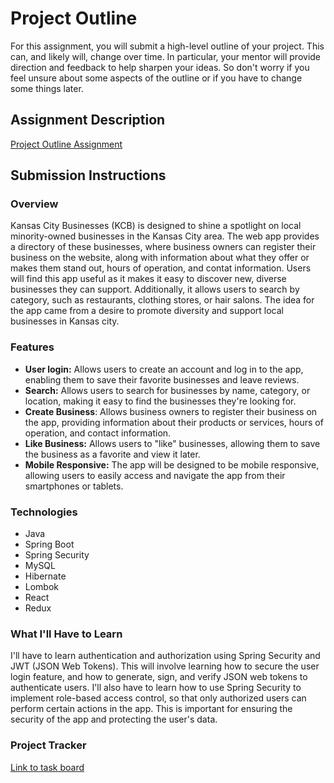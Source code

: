# Project Outline
For this assignment, you will submit a high-level outline of your project. This
can, and likely will, change over time. In particular, your mentor will provide
direction and feedback to help sharpen your ideas. So don't worry if you feel
unsure about some aspects of the outline or if you have to change some things
later.

## Assignment Description
[Project Outline Assignment](https://education.launchcode.org/liftoff/modules/assignments/project-outline)

## Submission Instructions

### Overview
Kansas City Businesses (KCB) is designed to shine a spotlight on local
minority-owned businesses in the Kansas City area. The web app provides a
directory of these businesses, where business owners can register their business
on the website, along with information about what they offer or makes them stand
out, hours of operation, and contat information. Users will find this app useful
as it makes it easy to discover new, diverse businesses they can support.
Additionally, it allows users to search by category, such as restaurants,
clothing stores, or hair salons. The idea for the app came from a desire to
promote diversity and support local businesses in Kansas city.

### Features
- **User login:** Allows users to create an account and log in to the app,
  enabling them to save their favorite businesses and leave reviews.
- **Search:** Allows users to search for businesses by name, category, or
  location, making it easy to find the businesses they're looking for.
- **Create Business**: Allows business owners to register their business on the
  app, providing information about their products or services, hours of
  operation, and contact information.
- **Like Business:** Allows users to "like" businesses, allowing them to save
  the business as a favorite and view it later.
- **Mobile Responsive:** The app will be designed to be mobile responsive,
  allowing users to easily access and navigate the app from their smartphones or
  tablets.

### Technologies
- Java
- Spring Boot
- Spring Security
- MySQL
- Hibernate
- Lombok
- React
- Redux
### What I'll Have to Learn
I'll have to learn authentication and authorization using Spring Security and
JWT (JSON Web Tokens). This will involve learning how to secure the user login
feature, and how to generate, sign, and verify JSON web tokens to authenticate
users. I'll also have to learn how to use Spring Security to implement
role-based access control, so that only authorized users can perform certain
actions in the app. This is important for ensuring the security of the app and
protecting the user's data.

### Project Tracker
[Link to task board](https://deeply-gem-ac0.notion.site/27e04179ca61464b964bb56a65bd1da0?v=6294dfb1fcea4330bc86d406d3975e6d)
